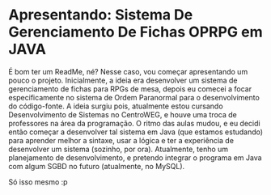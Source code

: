 # Apresentando: Sistema De Gerenciamento De Fichas OPRPG em JAVA

  É bom ter um ReadMe, né? Nesse caso, vou começar apresentando um pouco o projeto. 
  Inicialmente, a ideia era desenvolver um sistema de gerenciamento de fichas para RPGs de mesa, depois eu comecei a focar especificamente no sistema de Ordem Paranormal para o desenvolvimento do código-fonte. 
  A ideia surgiu pois, atualmente estou cursando Desenvolvimento de Sistemas no CentroWEG, e houve uma troca de professores na área da programação. O ritmo das aulas mudou, e eu decidi então começar a desenvolver tal sistema em Java (que estamos estudando) para aprender melhor a sintaxe, usar a lógica e ter a experiência de desenvolver um sistema (sozinho, por ora).
  Atualmente, tenho um planejamento de desenvolvimento, e pretendo integrar o programa em Java com algum SGBD no futuro (atualmente, no MySQL).

  Só isso mesmo :p
